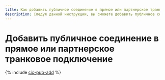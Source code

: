 ```yaml
---
title: Как добавить публичное соединение в прямое или партнерское транковое подключение
description: Следуя данной инструкции, вы сможете добавить публичное соединение в прямое или партнерское транковое подключение.
---
```


# Добавить публичное соединение в прямое или партнерское транковое подключение

{% include [cic-pub-add](../../_tutorials/routing/pub-add.md) %}
